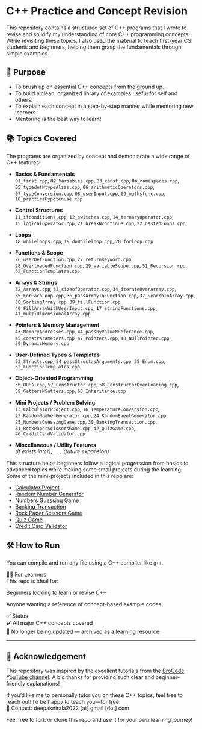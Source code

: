 # C++ Practice and Concept Revision

This repository contains a structured set of C++ programs that I wrote to revise and solidify my understanding of core C++ programming concepts. While revisiting these topics, I also used the material to teach first-year CS students and beginners, helping them grasp the fundamentals through simple examples.

## 📌 Purpose

- To brush up on essential C++ concepts from the ground up.
- To build a clean, organized library of examples useful for self and others.
- To explain each concept in a step-by-step manner while mentoring new learners.
- Mentoring is the best way to learn!

## 📚 Topics Covered

The programs are organized by concept and demonstrate a wide range of C++ features:

- **Basics & Fundamentals**  
  `01_first.cpp`, `02_Variables.cpp`, `03_const.cpp`, `04_namespaces.cpp`, `05_typedefNtypeAlias.cpp`, `06_arithmeticOperators.cpp`, `07_typeConversion.cpp`, `08_userInput.cpp`, `09_mathsfunc.cpp`, `10_practiceHypotenuse.cpp`

- **Control Structures**  
  `11_ifconditions.cpp`, `12_switches.cpp`, `14_ternaryOperator.cpp`, `15_logicalOperator.cpp`, `21_breakNcontinue.cpp`, `22_nestedLoops.cpp`

- **Loops**  
  `18_whileloops.cpp`, `19_doWhileloop.cpp`, `20_forloop.cpp`

- **Functions & Scope**  
  `26_userDefFunction.cpp`, `27_returnKeyword.cpp`, `28_OverloadedFunction.cpp`, `29_variableScope.cpp`, `51_Recursion.cpp`, `52_FunctionTemplates.cpp`

- **Arrays & Strings**  
  `32_Arrays.cpp`, `33_sizeofOperator.cpp`, `34_iterateOverArray.cpp`, `35_ForEachLoop.cpp`, `36_passArrayToFunction.cpp`, `37_SearchInArray.cpp`, `38_SortingArray.cpp`, `39_fillFunction.cpp`, `40_FillArrayWithUserInput.cpp`, `17_stringFunctions.cpp`, `41_multiDimensionalArray.cpp`

- **Pointers & Memory Management**  
  `43_MemoryAddresses.cpp`, `44_passByValueNReference.cpp`, `45_constParameters.cpp`, `47_Pointers.cpp`, `48_NullPointer.cpp`, `50_DynamicMemory.cpp`

- **User-Defined Types & Templates**  
  `53_Structs.cpp`, `54_passStructasArguments.cpp`, `55_Enum.cpp`, `52_FunctionTemplates.cpp`

- **Object-Oriented Programming**  
  `56_OOPs.cpp`, `57_Constructor.cpp`, `58_ConstructorOverloading.cpp`, `59_GettersNSetters.cpp`, `60_Inheritance.cpp`

- **Mini Projects / Problem Solving**  
  `13_CalculatorProject.cpp`, `16_TemperatureConversion.cpp`, `23_RandomNumberGenerator.cpp`, `24_RandomEventGenerator.cpp`, `25_NumbersGuessingGame.cpp`, `30_BankingTransaction.cpp`, `31_RockPaperScissorsGame.cpp`, `42_QuizGame.cpp`, `46_CreditCardValidator.cpp`

- **Miscellaneous / Utility Features**  
   *(if exists later)*, `...` *(future expansion)*


This structure helps beginners follow a logical progression from basics to advanced topics while making some small projects during the learning.  
Some of the mini-projects included in this repo are:

- [Calculator Project](13_CalculatorProject.cpp)
- [Random Number Generator](23_RandomNumberGenerator.cpp)
- [Numbers Guessing Game](25_NumbersGuessingGame.cpp)
- [Banking Transaction](30_BankingTransaction.cpp)
- [Rock Paper Scissors Game](31_RockPaperScissorsGame.cpp)
- [Quiz Game](42_QuizGame.cpp)
- [Credit Card Validator](46_CreditCardValidator.cpp)

## 🛠️ How to Run

You can compile and run any file using a C++ compiler like `g++`.

👨‍🏫 For Learners  
This repo is ideal for:  

Beginners looking to learn or revise C++

Anyone wanting a reference of concept-based example codes

✅ Status  
✔️ All major C++ concepts covered  
📝 No longer being updated — archived as a learning resource    

---

## 🙏 Acknowledgement

This repository was inspired by the excellent tutorials from the [BroCode YouTube channel](https://www.youtube.com/c/BroCodez). A big thanks for providing such clear and beginner-friendly explanations!

If you’d like me to personally tutor you on these C++ topics, feel free to reach out! I’d be happy to teach you—for free.  
📩 Contact: deepaknirala2022 [at] gmail [dot] com

Feel free to fork or clone this repo and use it for your own learning journey!